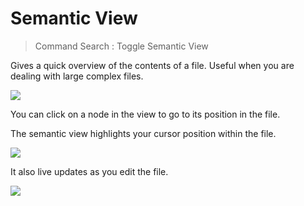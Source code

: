 # Semantic View

> Command Search : Toggle Semantic View

Gives a quick overview of the contents of a file. Useful when you are dealing with large complex files.

![](https://raw.githubusercontent.com/alm-tools/alm-tools.github.io/master/screens/semanticView/basic.png)

You can click on a node in the view to go to its position in the file.

The semantic view highlights your cursor position within the file.

![](https://raw.githubusercontent.com/alm-tools/alm-tools.github.io/master/screens/semanticView/followCursor.gif)

It also live updates as you edit the file.

![](https://raw.githubusercontent.com/alm-tools/alm-tools.github.io/master/screens/semanticView/live.gif)
